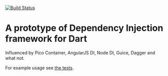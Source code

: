 [![Build Status](https://drone.io/github.com/angular/di.dart/status.png)](https://drone.io/github.com/angular/di.dart/latest)

# A prototype of Dependency Injection framework for Dart

Influenced by Pico Container, AngularJS DI, Node DI, Guice, Dagger and what not.

For example usage see [the tests](https://github.com/angular/di.dart/blob/master/test/main.dart).
